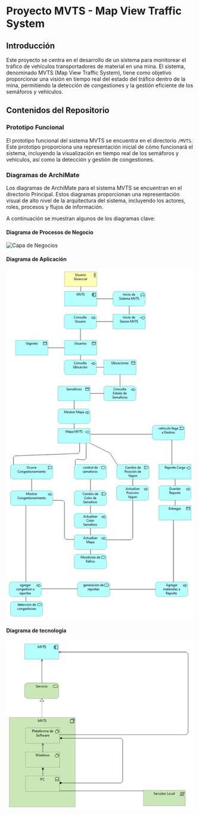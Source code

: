 # **Proyecto MVTS - Map View Traffic System**

## **Introducción**

Este proyecto se centra en el desarrollo de un sistema para monitorear el tráfico de vehículos transportadores de material en una mina. El sistema, denominado MVTS (Map View Traffic System), tiene como objetivo proporcionar una visión en tiempo real del estado del tráfico dentro de la mina, permitiendo la detección de congestiones y la gestión eficiente de los semáforos y vehículos.

## **Contenidos del Repositorio**

### **Prototipo Funcional**

El prototipo funcional del sistema MVTS se encuentra en el directorio `/MVTS`. Este prototipo proporciona una representación inicial de cómo funcionará el sistema, incluyendo la visualización en tiempo real de los semáforos y vehículos, así como la detección y gestión de congestiones.

### **Diagramas de ArchiMate**

Los diagramas de ArchiMate para el sistema MVTS se encuentran en el directorio Principal. Estos diagramas proporcionan una representación visual de alto nivel de la arquitectura del sistema, incluyendo los actores, roles, procesos y flujos de información.

A continuación se muestran algunos de los diagramas clave:

#### **Diagrama de Procesos de Negocio**

![Capa de Negocios](https://github.com/yukoLouie/MVTS/blob/main/Capa%20de%20Negocio.png)
 
#### **Diagrama de Aplicación**

![Capa de Negocios](https://github.com/yukoLouie/MVTS/blob/main/Capa%20de%20Aplicacion.png)

#### **Diagrama de tecnologia**

![Capa de Negocios](https://github.com/yukoLouie/MVTS/blob/main/Capa%20de%20Tecnologia.png)
